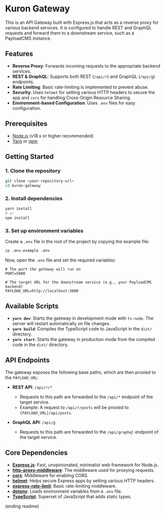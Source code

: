 # Kuron Gateway

This is an API Gateway built with Express.js that acts as a reverse proxy for various backend services. It is configured to handle REST and GraphQL requests and forward them to a downstream service, such as a PayloadCMS instance.

## Features

- **Reverse Proxy**: Forwards incoming requests to the appropriate backend services.
- **REST & GraphQL**: Supports both REST (`/api/r`) and GraphQL (`/api/g`) endpoints.
- **Rate Limiting**: Basic rate-limiting is implemented to prevent abuse.
- **Security**: Uses `helmet` for setting various HTTP headers to secure the app and `cors` for handling Cross-Origin Resource Sharing.
- **Environment-based Configuration**: Uses `.env` files for easy configuration.

## Prerequisites

- [Node.js](https://nodejs.org/) (v18.x or higher recommended)
- [Yarn](https://yarnpkg.com/) or [npm](https://www.npmjs.com/)

## Getting Started

### 1. Clone the repository

```bash
git clone <your-repository-url>
cd kuron-gateway
```

### 2. Install dependencies

```bash
yarn install
# or
npm install
```

### 3. Set up environment variables

Create a `.env` file in the root of the project by copying the example file:

```bash
cp .env.example .env
```

Now, open the `.env` file and set the required variables:

```
# The port the gateway will run on
PORT=5000

# The target URL for the downstream service (e.g., your PayloadCMS backend)
PAYLOAD_URL=http://localhost:3000
```

## Available Scripts

- **`yarn dev`**: Starts the gateway in development mode with `ts-node`. The server will restart automatically on file changes.
- **`yarn build`**: Compiles the TypeScript code to JavaScript in the `dist/` directory.
- **`yarn start`**: Starts the gateway in production mode from the compiled code in the `dist/` directory.

## API Endpoints

The gateway exposes the following base paths, which are then proxied to the `PAYLOAD_URL`:

- **REST API**: `/api/r/*`
  - Requests to this path are forwarded to the `/api/*` endpoint of the target service.
  - Example: A request to `/api/r/posts` will be proxied to `{PAYLOAD_URL}/api/posts`.

- **GraphQL API**: `/api/g`
  - Requests to this path are forwarded to the `/api/graphql` endpoint of the target service.

## Core Dependencies

- **[Express.js](https://expressjs.com/)**: Fast, unopinionated, minimalist web framework for Node.js.
- **[http-proxy-middleware](https://github.com/chimurai/http-proxy-middleware)**: The middleware used for proxying requests.
- **[cors](https://github.com/expressjs/cors)**: Middleware for enabling CORS.
- **[helmet](https://helmetjs.github.io/)**: Helps secure Express apps by setting various HTTP headers.
- **[express-rate-limit](https://github.com/express-rate-limit/express-rate-limit)**: Basic rate-limiting middleware.
- **[dotenv](https://github.com/motdotla/dotenv)**: Loads environment variables from a `.env` file.
- **[TypeScript](https://www.typescriptlang.org/)**: Superset of JavaScript that adds static types.

(ending readme)
